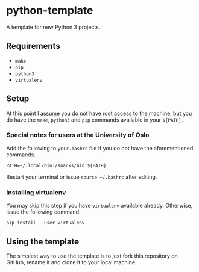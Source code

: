 # python-template
A template for new Python 3 projects.

## Requirements
- `make`
- `pip`
- `python3`
- `virtualenv`

## Setup
At this point I assume you do not have root access to the machine, but you do have the `make`, `python3` and `pip` commands available in your `${PATH}`.

### Special notes for users at the University of Oslo
Add the following to your`.bashrc` file if you do not have the aforementioned commands.

	PATH=~/.local/bin:/snacks/bin:${PATH}
	
Restart your terminal or issue `source ~/.bashrc` after editing.

### Installing virtualenv
You may skip this step if you have `virtualenv` available already. Otherwise, issue the following command.

	pip install --user virtualenv

## Using the template
The simplest way to use the template is to just fork this repository on GitHub, rename it and clone it to your local machine.
